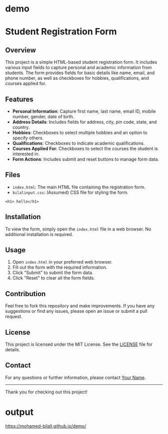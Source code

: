 # demo
# Student Registration Form

## Overview

This project is a simple HTML-based student registration form. It includes various input fields to capture personal and academic information from students. The form provides fields for basic details like name, email, and phone number, as well as checkboxes for hobbies, qualifications, and courses applied for.

## Features

- **Personal Information**: Capture first name, last name, email ID, mobile number, gender, date of birth.
- **Address Details**: Includes fields for address, city, pin code, state, and country.
- **Hobbies**: Checkboxes to select multiple hobbies and an option to specify others.
- **Qualifications**: Checkboxes to indicate academic qualifications.
- **Courses Applied For**: Checkboxes to select the courses the student is interested in.
- **Form Actions**: Includes submit and reset buttons to manage form data.

## Files

- `index.html`: The main HTML file containing the registration form.
- `bilalinput.css`: (Assumed) CSS file for styling the form.
  
```
<h1> hello</h1>
```
## Installation

To view the form, simply open the `index.html` file in a web browser. No additional installation is required.

## Usage

1. Open `index.html` in your preferred web browser.
2. Fill out the form with the required information.
3. Click "Submit" to submit the form data.
4. Click "Reset" to clear all the form fields.

## Contribution

Feel free to fork this repository and make improvements. If you have any suggestions or find any issues, please open an issue or submit a pull request.

## License

This project is licensed under the MIT License. See the [LICENSE](LICENSE) file for details.

## Contact

For any questions or further information, please contact [Your Name](mailto:your.email@example.com).

---

Thank you for checking out this project!

# output
https://mohamed-bilall.github.io/demo/
